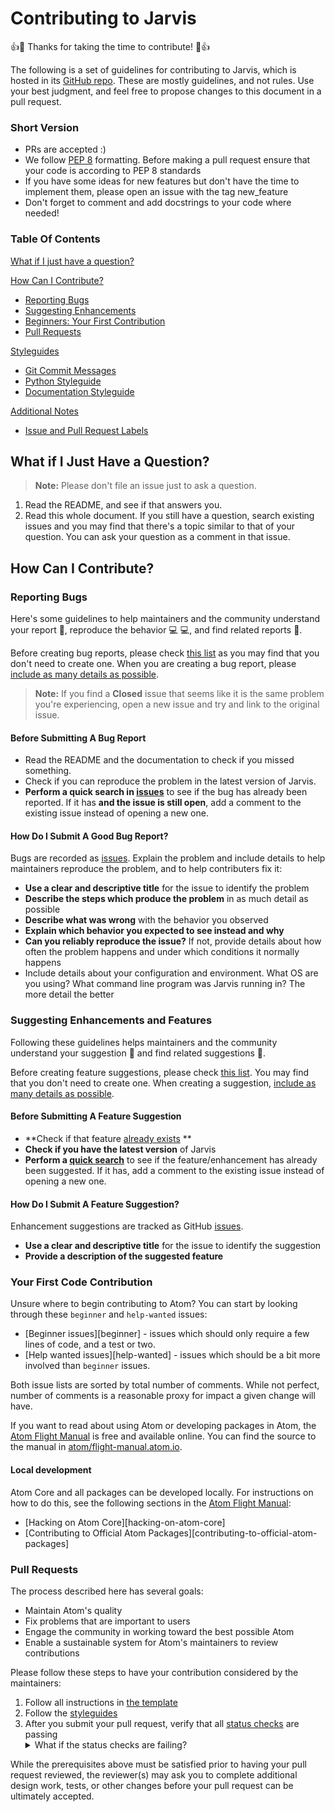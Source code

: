 # Contributing to Jarvis

:+1::tada: Thanks for taking the time to contribute! :tada::+1:

The following is a set of guidelines for contributing to Jarvis, which is hosted in its [GitHub repo](https://github.com/sukeesh/Jarvis). These are mostly guidelines, and not rules. Use your best judgment, and feel free to propose changes to this document in a pull request.

### Short Version

* PRs are accepted :)
* We follow [PEP 8](https://www.python.org/dev/peps/pep-0008/) formatting. Before making a pull request ensure that your code is according to PEP 8 standards
* If you have some ideas for new features but don't have the time to implement them, please open an issue with the tag new_feature
* Don't forget to comment and add docstrings to your code where needed!

### Table Of Contents

[What if I just have a question?](#what-if-i-just-have-a-question)

[How Can I Contribute?](#how-can-i-contribute)
  * [Reporting Bugs](#reporting-bugs)
  * [Suggesting Enhancements](#suggesting-enhancements)
  * [Beginners: Your First Contribution](#beginners-your-first-contribution)
  * [Pull Requests](#pull-requests)

[Styleguides](#styleguides)
  * [Git Commit Messages](#git-commit-messages)
  * [Python Styleguide](#python-styleguide)
  * [Documentation Styleguide](#documentation-styleguide)

[Additional Notes](#additional-notes)
  * [Issue and Pull Request Labels](#issue-and-pull-request-labels)


## What if I Just Have a Question?

> **Note:** Please don't file an issue just to ask a question. 
1. Read the README, and see if that answers you.
2. Read this whole document.
If you still have a question, search existing issues and you may find that there's a topic similar to that of your question. You can ask your question as a comment in that issue.

## How Can I Contribute?

### Reporting Bugs

Here's some guidelines to help maintainers and the community understand your report :pencil:, reproduce the behavior :computer: :computer:, and find related reports :mag_right:.

Before creating bug reports, please check [this list](#before-submitting-a-bug-report) as you may find that you don't need to create one. When you are creating a bug report, please [include as many details as possible](#how-do-i-submit-a-good-bug-report).

> **Note:** If you find a **Closed** issue that seems like it is the same problem you're experiencing, open a new issue and try and link to the original issue.

#### Before Submitting A Bug Report

* Read the README and the documentation to check if you missed something.
* Check if you can reproduce the problem in the latest version of Jarvis.
* **Perform a quick search in [issues](https://github.com/sukeesh/Jarvis/issues)** to see if the bug has already been reported. If it has **and the issue is still open**, add a comment to the existing issue instead of opening a new one.

#### How Do I Submit A Good Bug Report?

Bugs are recorded as [issues](https://guides.github.com/features/issues/).
Explain the problem and include details to help maintainers reproduce the problem, and to help contributers fix it:

* **Use a clear and descriptive title** for the issue to identify the problem
* **Describe the steps which produce the problem** in as much detail as possible
* **Describe what was wrong** with the behavior you observed
* **Explain which behavior you expected to see instead and why**
* **Can you reliably reproduce the issue?** If not, provide details about how often the problem happens and under which conditions it normally happens
* Include details about your configuration and environment. What OS are you using? What command line program was Jarvis running in? The more detail the better

### Suggesting Enhancements and Features

Following these guidelines helps maintainers and the community understand your suggestion :pencil: and find related suggestions :mag_right:.

Before creating feature suggestions, please check [this list](#before-submitting-a-feature-suggestion). You may find that you don't need to create one. When creating a suggestion, [include as many details as possible](#how-do-i-suggest-a-feature).

#### Before Submitting A Feature Suggestion

* **Check if that feature [already exists]() **
* **Check if you have the latest version** of Jarvis
* **Perform a [quick search](https://github.com/sukeesh/Jarvis/issues)** to see if the feature/enhancement has already been suggested. If it has, add a comment to the existing issue instead of opening a new one.

#### How Do I Submit A Feature Suggestion?

Enhancement suggestions are tracked as GitHub [issues](https://guides.github.com/features/issues/).

* **Use a clear and descriptive title** for the issue to identify the suggestion
* **Provide a description of the suggested feature**

### Your First Code Contribution

Unsure where to begin contributing to Atom? You can start by looking through these `beginner` and `help-wanted` issues:

* [Beginner issues][beginner] - issues which should only require a few lines of code, and a test or two.
* [Help wanted issues][help-wanted] - issues which should be a bit more involved than `beginner` issues.

Both issue lists are sorted by total number of comments. While not perfect, number of comments is a reasonable proxy for impact a given change will have.

If you want to read about using Atom or developing packages in Atom, the [Atom Flight Manual](https://flight-manual.atom.io) is free and available online. You can find the source to the manual in [atom/flight-manual.atom.io](https://github.com/atom/flight-manual.atom.io).

#### Local development

Atom Core and all packages can be developed locally. For instructions on how to do this, see the following sections in the [Atom Flight Manual](https://flight-manual.atom.io):

* [Hacking on Atom Core][hacking-on-atom-core]
* [Contributing to Official Atom Packages][contributing-to-official-atom-packages]

### Pull Requests

The process described here has several goals:

- Maintain Atom's quality
- Fix problems that are important to users
- Engage the community in working toward the best possible Atom
- Enable a sustainable system for Atom's maintainers to review contributions

Please follow these steps to have your contribution considered by the maintainers:

1. Follow all instructions in [the template](PULL_REQUEST_TEMPLATE.md)
2. Follow the [styleguides](#styleguides)
3. After you submit your pull request, verify that all [status checks](https://help.github.com/articles/about-status-checks/) are passing <details><summary>What if the status checks are failing?</summary>If a status check is failing, and you believe that the failure is unrelated to your change, please leave a comment on the pull request explaining why you believe the failure is unrelated. A maintainer will re-run the status check for you. If we conclude that the failure was a false positive, then we will open an issue to track that problem with our status check suite.</details>

While the prerequisites above must be satisfied prior to having your pull request reviewed, the reviewer(s) may ask you to complete additional design work, tests, or other changes before your pull request can be ultimately accepted.
